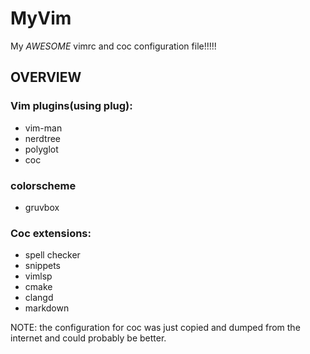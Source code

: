 # MyVim

My *AWESOME* vimrc and coc configuration file!!!!!

## OVERVIEW

### Vim plugins(using plug):

- vim-man
- nerdtree
- polyglot
- coc 

### colorscheme

- gruvbox

### Coc extensions:

- spell checker
- snippets
- vimlsp
- cmake
- clangd
- markdown

NOTE: the configuration for coc was just copied and dumped from the internet and could probably be better.
